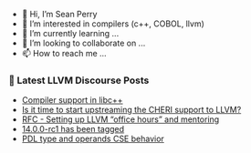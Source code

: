 - 👋 Hi, I’m Sean Perry
- 👀 I’m interested in compilers (c++, COBOL, llvm)
- 🌱 I’m currently learning ...
- 💞️ I’m looking to collaborate on ...
- 📫 How to reach me ...

<!---
s66perry/s66perry is a ✨ special ✨ repository because its `README.md` (this file) appears on your GitHub profile.
You can click the Preview link to take a look at your changes.
--->
### 📕 Latest LLVM Discourse Posts

<!-- DISCOURSE-LLVM:START -->
- [Compiler support in libc++](https://discourse.llvm.org/t/compiler-support-in-libc/57751/31)
- [Is it time to start upstreaming the CHERI support to LLVM?](https://discourse.llvm.org/t/is-it-time-to-start-upstreaming-the-cheri-support-to-llvm/60032/6)
- [RFC - Setting up LLVM “office hours” and mentoring](https://discourse.llvm.org/t/rfc-setting-up-llvm-office-hours-and-mentoring/59774/3)
- [14.0.0-rc1 has been tagged](https://discourse.llvm.org/t/14-0-0-rc1-has-been-tagged/59930/29)
- [PDL type and operands CSE behavior](https://discourse.llvm.org/t/pdl-type-and-operands-cse-behavior/60212/1)
<!-- DISCOURSE-LLVM:END -->
